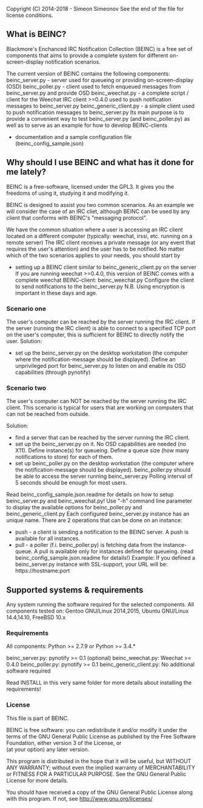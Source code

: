 Copyright (C) 2014-2018 - Simeon Simeonov
See the end of the file for license conditions.


## What is BEINC?

Blackmore's Enchanced IRC Notification Collection (BEINC) is a free set of
components that aims to provide a complete system for different
on-screen-display notification scenarios.

The current version of BEINC contains the following components:
beinc_server.py - server used for queueing or providing on-screen-display (OSD)
beinc_poller.py - client used to fetch enqueued messages from beinc_server.py
                  and provide OSD
beinc_weechat.py - a complete script / client for the Weechat IRC client >=0.4.0
                   used to push notification messages to beinc_server.py
beinc_generic_client.py - a simple client used to push notification messages
                          to beinc_server.py
                          Its main purpose is to provide a convenient way to 
                          test beinc_server.py (and beinc_poller.py) as well as
                          to serve as an example for how to develop BEINC-clients
+ documentation and a sample configuration file (beinc_config_sample.json)


## Why should I use BEINC and what has it done for me lately?

BEINC is a free-software, licensed under the GPL3. It gives you the freedoms
of using it, studying it and modifying it.

BEINC is designed to assist you two common scenarios. 
As an example we will consider the case of an IRC cliet, although BEINC can be
used by any client that conforms with BEINC's "messaging protocol".

We have the common situation where a user is accessing an IRC client located on
a different computer (typically: weechat, irssi, etc. running on a remote server)
The IRC client receives a private message (or any event that requires the user's
attention) and the user has to be notified.
No matter which of the two scenarios applies to your needs, you should start by
 - setting up a BEINC client similar to beinc_generic_client.py on the server
   If you are running weechat >=0.4.0, this version of BEINC comes with 
   a complete weechat BEINC-client: beinc_weechat.py
   Configure the client to send notifications to the beinc_server.py
N.B. Using encryption is important in these days and age.


### Scenario one

The user's computer can be reached by the server running the IRC client.
If the server (running the IRC client) is able to connect to 
a specified TCP port on the user's computer, this is sufficient for BEINC to
directly notify the user. Solution:
 - set up the beinc_server.py on the desktop workstation (the computer where the
   notification-message should be displayed). Define an unprivileged port for 
   beinc_server.py to listen on and enable its OSD capabilities 
   (through pynotify)


### Scenario two

The user's computer can NOT be reached by the server running the IRC client.
This scenario is typical for users that are working on computers that can not
be reached from outside.

Solution:
 - find a server that can be reached by the server running the IRC client.
 - set up the beinc_server.py on it. No OSD capabilities are needed (no X11).
   Define instance(s) for queueing. Define a queue size 
   (how many notifications to store) for each of them.
 - set up beinc_poller.py on the desktop workstation (the computer where the
   notification-message should be displayed).
   beinc_poller.py should be able to access the server running beinc_server.py
   Polling interval of 5 seconds should be enough for most users.

Read beinc_config_sample.json.readme for details on how to setup 
beinc_server.py and beinc_weechat.py!
Use "-h" command line parameter to display the available options for
beinc_poller.py and beinc_generic_client.py
Each configured beinc_server.py instance has an unique name.
There are 2 operations that can be done on an instance:
 - push - a client is sending a notification to the BEINC server.
          A push is available for all instances.
 - pull - a poller (f.i. beinc_poller.py) is fetching data from the instance-queue.
          A pull is available only for instances defined for queueing. 
          (read beinc_config_sample.json.readme for details!)
Example:
If you defined a beinc_server.py instance with SSL-support,
your URL will be: https://hostname:port


## Supported systems & requirements

Any system running the software required for the selected components.
All components tested on: Gentoo GNU/Linux 2014,2015,
                          Ubuntu GNU/Linux 14.4,14.10,
                          FreeBSD 10.x


### Requirements
All components: Python >= 2.7.9 or Python >= 3.4.*

beinc_server.py: pynotify >= 0.1 (optional)
beinc_weechat.py: Weechat >= 0.4.0
beinc_poller.py: pynotify >= 0.1
beinc_generic_client.py: No additional software required

Read INSTALL in this very same folder for more details about installing the requirements!


### License

This file is part of BEINC.

BEINC is free software: you can redistribute it and/or modify
it under the terms of the GNU General Public License as published by
the Free Software Foundation, either version 3 of the License, or                                                                                          
(at your option) any later version.

This program is distributed in the hope that it will be useful,
but WITHOUT ANY WARRANTY; without even the implied warranty of
MERCHANTABILITY or FITNESS FOR A PARTICULAR PURPOSE.  See the
GNU General Public License for more details.

You should have received a copy of the GNU General Public License
along with this program.  If not, see <http://www.gnu.org/licenses/>
